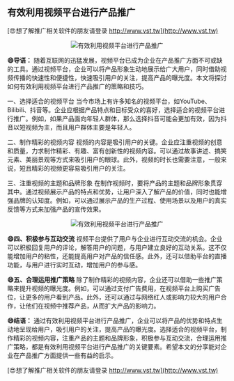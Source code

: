 ## **有效利用视频平台进行产品推广**

[😍想了解推广相关软件的朋友请登录 http://www.vst.tw](http://www.vst.tw)

 <center><img src="https://vst.tw/MP4/tuiguang/png/4.png" alt="有效利用视频平台进行产品推广"></center>

**😄导语：**
随着互联网的迅猛发展，视频平台已成为企业在产品推广方面不可或缺的工具。通过视频平台，企业可以将产品形象生动地展示给广大用户，同时借助视频传播的快速性和便捷性，快速吸引用户的关注，提高产品的曝光度。本文将探讨如何有效利用视频平台进行产品推广的策略和技巧。

一、选择适合的视频平台
当今市场上有许多知名的视频平台，如YouTube、Bilibili、抖音等。企业应根据产品特点和目标受众的喜好，选择适合的视频平台进行推广。例如，如果产品面向年轻人群体，那么选择抖音可能会更加有效，因为抖音以短视频为主，而且用户群体主要是年轻人。

二、制作精彩的视频内容
视频的内容是吸引用户的关键。企业应注重视频的创意和质量，力求制作精彩、有趣、富有创新性的视频内容。可以通过故事讲述、搞笑元素、美丽景观等方式来吸引用户的眼球。此外，视频的时长也需要注意，一般来说，短且精彩的视频更容易吸引用户的关注。

三、注重视频的主题和品牌形象
在制作视频时，要将产品的主题和品牌形象贯穿其中。通过视频展示产品的特点和优势，让用户深入了解产品的价值，同时也能增强品牌的认知度。例如，可以通过展示产品的生产过程、使用场景以及用户的真实反馈等方式来加强产品的宣传效果。

 <center><img src="https://vst.tw/MP4/tuiguang/png/0.png" alt="有效利用视频平台进行产品推广"></center>

**😄四、积极参与互动交流**
视频平台提供了用户与企业进行互动交流的机会。企业可以积极回复用户的评论，解答用户的问题，与用户建立良好的互动关系。这不仅能增加用户的粘性，还能提高用户对产品的信任感。此外，还可以借助平台的直播功能，与用户进行实时互动，增加用户的参与感。

**😄五、合理运用推广策略**
除了制作精彩的视频内容，企业还可以借助一些推广策略来提升视频的曝光度。例如，可以通过支付广告费用，在视频平台上购买广告位，让更多的用户看到产品。此外，还可以通过与网络红人或影响力较大的用户合作，让他们在视频中推荐产品，从而扩大产品的影响力。

**😄结语：**
通过有效利用视频平台进行产品推广，企业可以将产品的优势和特点生动地呈现给用户，吸引用户的关注，提高产品的曝光度。选择适合的视频平台，制作精彩的视频内容，注重产品的主题和品牌形象，积极参与互动交流，合理运用推广策略，都是有效利用视频平台进行产品推广的关键要素。希望本文的分享能对企业在产品推广方面提供一些有益的启示。

[😍想了解推广相关软件的朋友请登录 http://www.vst.tw](http://www.vst.tw)



